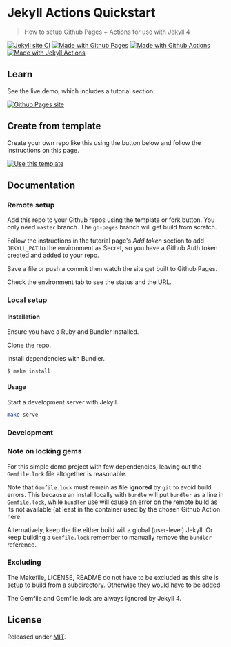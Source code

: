 # Jekyll Actions Quickstart
> How to setup Github Pages + Actions for use with Jekyll 4

[![Jekyll site CI](https://github.com/MichaelCurrin/jekyll-actions-quickstart/workflows/Jekyll%20site%20CI/badge.svg)](https://github.com/MichaelCurrin/jekyll-actions-quickstart/actions)
[![Made with Github Pages](https://img.shields.io/badge/Made%20with-Github%20Pages-blue.svg)](https://pages.github.com/)
[![Made with Github Actions](https://img.shields.io/badge/Made%20with-Github%20Actions-blue.svg)](https://help.github.com/en/actions)
[![Made with Jekyll Actions](https://img.shields.io/badge/Jekyll%20Actions-2.0.0-blue.svg)](https://github.com/marketplace/actions/jekyll-actions)


## Learn

See the live demo, which includes a tutorial section:

[![Github Pages site](https://img.shields.io/badge/site-Github%20Pages-blue?style=for-the-badge)](https://michaelcurrin.github.io/jekyll-actions-quickstart/)


## Create from template

Create your own repo like this using the button below and follow the instructions on this page.

[![Use this template](https://img.shields.io/badge/Use_this_template-green.svg)](https://github.com/MichaelCurrin/jekyll-actions-quickstart/generate)

## Documentation

### Remote setup

Add this repo to your Github repos using the template or fork button. You only need `master` branch. The `gh-pages` branch will get build from scratch.

Follow the instructions in the tutorial page's _Add token_ section to add `JEKYLL_PAT` to the environment as Secret, so you have a Github Auth token created and added to your repo.

Save a file or push a commit then watch the site get built to Github Pages.

Check the environment tab to see the status and the URL.


### Local setup

#### Installation

Ensure you have a Ruby and Bundler installed.

Clone the repo.

Install dependencies with Bundler.

```sh
$ make install
```

#### Usage

Start a development server with Jekyll.

```sh
make serve
```


### Development

### Note on locking gems

For this simple demo project with few dependencies, leaving out the `Gemfile.lock` file altogether is reasonable.

Note that `Gemfile.lock` must remain as file **ignored** by `git` to avoid build errors. This because an install locally with `bundle` will put `bundler` as a line in `Gemfile.lock`, while `bundler` use will cause an error on the remote build as its not available (at least in the container used by the chosen Github Action here.

Alternatively, keep the file either build will a global (user-level) Jekyll. Or keep building a `Gemfile.lock` remember to manually remove the `bundler` reference.

### Excluding

The Makefile, LICENSE, README do not have to be excluded as this site is setup to build from a subdirectory. Otherwise they would have to be added.

The Gemfile and Gemfile.lock are always ignored by Jekyll 4.


## License

Released under [MIT](/LICENSE).
